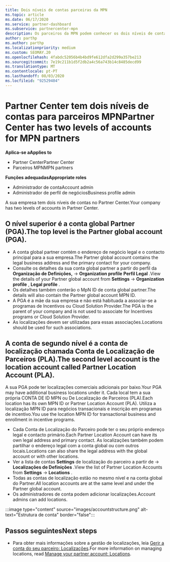 ```yaml
---
title: Dois níveis de contas parceiras da MPN
ms.topic: article
ms.date: 06/17/2020
ms.service: partner-dashboard
ms.subservice: partnercenter-mpn
description: Os parceiros da MPN podem conhecer os dois níveis de contas no Partner Center, na Conta Global de Parceiros (PGA) e na Conta de Localização de Parceiros (PLA).
author: parthp
ms.author: parthp
ms.localizationpriority: medium
ms.custom: SEOMAY.20
ms.openlocfilehash: 4fabdc52056b4b4bd9fe612dfa2d299a357be213
ms.sourcegitcommit: 7e19c211b1d5f2db2a4c56a743b14c8485decd99
ms.translationtype: MT
ms.contentlocale: pt-PT
ms.lasthandoff: 08/03/2020
ms.locfileid: "92529404"
---
```

# <a name="partner-center-has-two-levels-of-accounts-for-mpn-partners"></a><span data-ttu-id="1f6d2-103">Partner Center tem dois níveis de contas para parceiros MPN</span><span class="sxs-lookup"><span data-stu-id="1f6d2-103">Partner Center has two levels of accounts for MPN partners</span></span>

<span data-ttu-id="1f6d2-104">**Aplica-se a**</span><span class="sxs-lookup"><span data-stu-id="1f6d2-104">**Applies to**</span></span>

- <span data-ttu-id="1f6d2-105">Partner Center</span><span class="sxs-lookup"><span data-stu-id="1f6d2-105">Partner Center</span></span>
- <span data-ttu-id="1f6d2-106">Parceiros MPN</span><span class="sxs-lookup"><span data-stu-id="1f6d2-106">MPN partners</span></span>

<span data-ttu-id="1f6d2-107">**Funções adequadas**</span><span class="sxs-lookup"><span data-stu-id="1f6d2-107">**Appropriate roles**</span></span>

- <span data-ttu-id="1f6d2-108">Administrador de conta</span><span class="sxs-lookup"><span data-stu-id="1f6d2-108">Account admin</span></span>
- <span data-ttu-id="1f6d2-109">Administrador de perfil de negócios</span><span class="sxs-lookup"><span data-stu-id="1f6d2-109">Business profile admin</span></span>


<span data-ttu-id="1f6d2-110">A sua empresa tem dois níveis de contas no Partner Center.</span><span class="sxs-lookup"><span data-stu-id="1f6d2-110">Your company has two levels of accounts in Partner Center.</span></span>

## <a name="the-top-level-is-the-partner-global-account-pga"></a><span data-ttu-id="1f6d2-111">O nível superior é a conta global Partner (PGA).</span><span class="sxs-lookup"><span data-stu-id="1f6d2-111">The top level is the Partner global account (PGA).</span></span>

- <span data-ttu-id="1f6d2-112">A conta global partner contém o endereço de negócio legal e o contacto principal para a sua empresa.</span><span class="sxs-lookup"><span data-stu-id="1f6d2-112">The Partner global account contains the legal business address and the primary contact for your company.</span></span> 
- <span data-ttu-id="1f6d2-113">Consulte os detalhes da sua conta global partner a partir do perfil da **Organização de Definições,**  ->  **Organization profile** **Perfil Legal** .</span><span class="sxs-lookup"><span data-stu-id="1f6d2-113">View the details of your Partner global account from **Settings** -> **Organization profile** , **Legal profile** .</span></span>
- <span data-ttu-id="1f6d2-114">Os detalhes também conterão o MpN ID de conta global partner.</span><span class="sxs-lookup"><span data-stu-id="1f6d2-114">The details will also contain the Partner global account MPN ID.</span></span> 
- <span data-ttu-id="1f6d2-115">A PGA é a mãe da sua empresa e não está habituada a associar-se a programas de Incentivos ou Cloud Solution Provider.</span><span class="sxs-lookup"><span data-stu-id="1f6d2-115">The PGA is the parent of your company and is not used to associate for Incentives programs or Cloud Solution Provider.</span></span> 
- <span data-ttu-id="1f6d2-116">As localizações devem ser utilizadas para essas associações.</span><span class="sxs-lookup"><span data-stu-id="1f6d2-116">Locations should be used for such associations.</span></span>

## <a name="the-second-level-account-is-the-location-account-called-partner-location-account-pla"></a><span data-ttu-id="1f6d2-117">A conta de segundo nível é a conta de localização chamada Conta de Localização de Parceiros (PLA).</span><span class="sxs-lookup"><span data-stu-id="1f6d2-117">The second level account is the location account called Partner Location Account (PLA).</span></span>

<span data-ttu-id="1f6d2-118">A sua PGA pode ter localizações comerciais adicionais por baixo.</span><span class="sxs-lookup"><span data-stu-id="1f6d2-118">Your PGA may have additional business locations under it.</span></span> <span data-ttu-id="1f6d2-119">Cada local tem a sua própria CONTA DE ID MPN ou De Localização de Parceiros (PLA).</span><span class="sxs-lookup"><span data-stu-id="1f6d2-119">Each location has its own MPN ID or Partner Location Account (PLA).</span></span> <span data-ttu-id="1f6d2-120">Utiliza a localização MPN ID para negócios transacionais e inscrição em programas de incentivo.</span><span class="sxs-lookup"><span data-stu-id="1f6d2-120">You use the location MPN ID for transactional business and enrollment in incentive programs.</span></span>

- <span data-ttu-id="1f6d2-121">Cada Conta de Localização do Parceiro pode ter o seu próprio endereço legal e contacto primário.</span><span class="sxs-lookup"><span data-stu-id="1f6d2-121">Each Partner Location Account can have its own legal address and primary contact.</span></span> <span data-ttu-id="1f6d2-122">As localizações também podem partilhar o endereço legal com a conta global ou com outros locais.</span><span class="sxs-lookup"><span data-stu-id="1f6d2-122">Locations can also share the legal address with the global account or with other locations.</span></span>
- <span data-ttu-id="1f6d2-123">Ver a lista de contas **Settings** de localização do parceiro a partir de  ->  **Localizações de Definições** .</span><span class="sxs-lookup"><span data-stu-id="1f6d2-123">View the list of Partner Location Accounts from **Settings** -> **Locations** .</span></span>
- <span data-ttu-id="1f6d2-124">Todas as contas de localização estão no mesmo nível e na conta global do Partner.</span><span class="sxs-lookup"><span data-stu-id="1f6d2-124">All location accounts are at the same level and under the Partner global account.</span></span>
- <span data-ttu-id="1f6d2-125">Os administradores de conta podem adicionar localizações.</span><span class="sxs-lookup"><span data-stu-id="1f6d2-125">Account admins can add locations.</span></span>

:::image type="content" source="images/accountstructure.png" alt-text="Estrutura de conta" border="false":::

## <a name="next-steps"></a><span data-ttu-id="1f6d2-127">Passos seguintes</span><span class="sxs-lookup"><span data-stu-id="1f6d2-127">Next steps</span></span>

- <span data-ttu-id="1f6d2-128">Para obter mais informações sobre a gestão de localizações, leia [Gerir a conta do seu parceiro: Localizações](manage-locations.md).</span><span class="sxs-lookup"><span data-stu-id="1f6d2-128">For more information on managing locations, read [Manage your partner account: Locations](manage-locations.md).</span></span>
